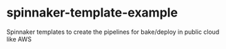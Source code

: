 # spinnaker-template-example
Spinnaker templates to create the pipelines for bake/deploy in public cloud like AWS
